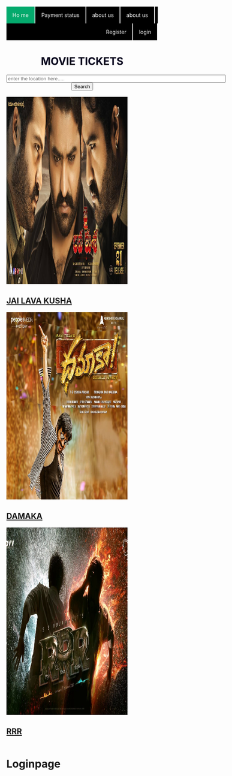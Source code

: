 <!DOCTYPE html>
<html lang="en">
<head>
 <meta charset="UTF-8">
 <meta http-equiv="X-UA-Compatible" content="IE=edge">
 <meta name="viewport" content="width=device-width, initial-scale=1.0">
 <title>ONLINE MOVIE TICKET BOOKING</title>
 <style>
 body {
 background-image: url(B.jpg);
 background-size:cover;
 }
 </style>
 <style>
 * {
 box-sizing: border-box;
 }
 
 .column {
 float: left;
 width: 33.33%;
 padding: 5px;
 }
 .row::after {
 content: "";
 clear: both;
 display: table;
 }
 ul {
 list-style-type: none;
 margin: 0;
 padding: 0;
 overflow: hidden;
 background-color: black;
 }
 li {
 float: left;
 border-right: 2px solid whitesmoke;
 }
 li a {
 display: block;
 color: white;
 text-align: center;
 padding: 14px 16px;
 text-decoration: none;
 }
 li a:hover {
 background-color: #111;
 }
 .active{
 background-color: #04AA6D;
 } 
 </style>
</head>
<body>
 <ul>
 <li><a class="active" 
href="file:///C:/Users/Pradeep/Desktop/web%20technologies/MOVIE%20TICKET.HTML#home">Ho
me</a></li>
 <li><a href="#news">Payment status</a></li>
 <li><a href="#contact">about us</a></li>
 <li><a href="#contact">about us</a></li>
 <li style="float:right"><a href="file:///C:/Users/DELL/OneDrive/Desktop/web/log.html">login</a></li>
 <li style="float:right" ><a href="file:///C:/Users/DELL/OneDrive/Desktop/web/reg.html">Register</a></li>
 </ul>
 <center><h1 style="color:#03001C">MOVIE TICKETS</h1></center>
 <div align="center">
 <input type="text" placeholder="enter the location here....." size="70">
 <button class="search1">Search</button><br><br>
 </div>
 <form class="container">
 <div class="row">
 <div class="column">
 <img src="2.jpg" alt="jai lava kusha" style="width: 80%"height="500">
 <h2><a href="file:///C:/Users/DELL/OneDrive/Desktop/web/JAI.html" 
target="_blank">JAI LAVA KUSHA</a></h2>
 </div>
 </form>
 <div class="column">
 <img src="1.jpg" alt="damaka" style="width:80%"height="500">
 <h2><a href="file:///C:/Users/DELL/OneDrive/Desktop/web/damaka.html" 
target="_blank">DAMAKA</a></h2>
 </div>
 <div class="column">
 <img src="rrrhd.JPG" alt="RRR" style="width:80%"height="500">
 <h2><a href="file:///C:/Users/DELL/OneDrive/Desktop/web/rrr.htmlL" 
target="_blank">RRR</a></h2>
 </div>
 </div>
</body>
</html>




  
# Loginpage





